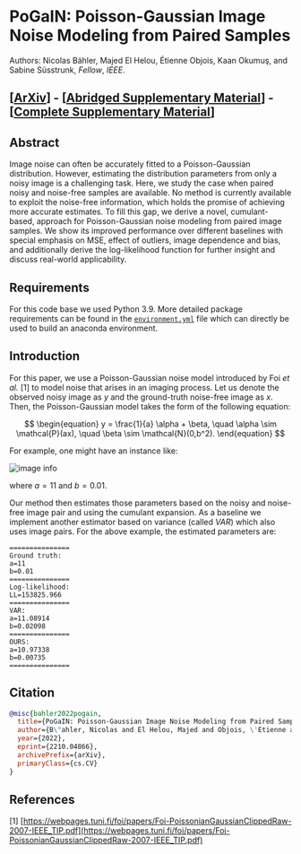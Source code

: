 # PoGaIN: Poisson-Gaussian Image Noise Modeling from Paired Samples

Authors: Nicolas Bähler, Majed El Helou, Étienne Objois, Kaan Okumuş, and Sabine
Süsstrunk, _Fellow_, _IEEE_.

<!-- TODO: add arxiv, once arxiv report, once SPL -> SPL -->
<!-- ## [[Paper](https://www.google.ch/)] - [[ArXiv](https://www.google.ch/)] - [[Complete report on ArXiv](https://www.google.ch/)] -->

## [[ArXiv](https://arxiv.org/abs/2210.04866)] - [[Abridged Supplementary Material](https://github.com/IVRL/PoGaIN/blob/main/supplementary_material/abridged_supp_mat.pdf)] - [[Complete Supplementary Material](https://github.com/IVRL/PoGaIN/blob/main/supplementary_material/supp_mat.pdf)]

## Abstract

Image noise can often be accurately fitted to a Poisson-Gaussian
distribution. However, estimating the distribution parameters from only a
noisy image is a challenging task. Here, we study the case when paired noisy
and noise-free samples are available. No method is currently available to
exploit the noise-free information, which holds the promise of achieving
more accurate estimates. To fill this gap, we derive a novel,
cumulant-based, approach for Poisson-Gaussian noise modeling from paired
image samples. We show its improved performance over different baselines
with special emphasis on MSE, effect of outliers, image dependence and bias,
and additionally derive the log-likelihood function for further insight and
discuss real-world applicability.

## Requirements

For this code base we used Python 3.9. More detailed package requirements can be
found in the [`environment.yml`](https://github.com/IVRL/PoGaIN/blob/main/environment.yml) file which can directly be used to build an
anaconda environment.

## Introduction

For this paper, we use a Poisson-Gaussian noise model introduced by Foi _et
al._ \[1\] to model noise that arises in an imaging process. Let us denote the
observed noisy image as $y$ and the ground-truth noise-free image as $x$. Then,
the Poisson-Gaussian model takes the form of the following equation:

$$
\begin{equation}
    y = \frac{1}{a} \alpha + \beta, \quad \alpha \sim \mathcal{P}(ax), \quad \beta \sim \mathcal{N}(0,b^2).
\end{equation}
$$

For example, one might have an instance like:

![image info](comparison.png)

where $a = 11$ and $b = 0.01$.

Our method then estimates those parameters based on the noisy and noise-free
image pair and using the cumulant expansion. As a baseline we implement another estimator based on variance
(called _VAR_) which also uses image pairs. For the above example, the estimated parameters are:

```shell
===============
Ground truth:
a=11
b=0.01
===============
Log-likelihood:
LL=153825.966
===============
VAR:
a=11.08914
b=0.02098
===============
OURS:
a=10.97338
b=0.00735
===============
```

<!-- TODO add arxiv citation and finally SPL -->

## Citation

```bibtex
@misc{bahler2022pogain,
  title={PoGaIN: Poisson-Gaussian Image Noise Modeling from Paired Samples},
  author={B\"ahler, Nicolas and El Helou, Majed and Objois, \'Etienne and Okumu\c{s}, Kaan and S\"usstrunk, Sabine},
  year={2022},
  eprint={2210.04866},
  archivePrefix={arXiv},
  primaryClass={cs.CV}
}
```

<!-- ```bibtex
@article{bahler2022pogain,
  title={{PoGaIN}: {Poisson-Gaussian} Image Noise Modeling from Paired Samples},
  author={Bähler, Nicolas and El Helou, Majed and Objois, Étienne and Okumuş, Kaan and Süsstrunk, Sabine},
  journal={IEEE Signal Processing Letters},
  year={2022},
  publisher={IEEE}
}
``` -->

## References

\[1\] [https://webpages.tuni.fi/foi/papers/Foi-PoissonianGaussianClippedRaw-2007-IEEE_TIP.pdf](https://webpages.tuni.fi/foi/papers/Foi-PoissonianGaussianClippedRaw-2007-IEEE_TIP.pdf)
